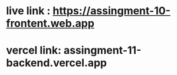  # live link : https://assingment-10-frontent.web.app
 # vercel link: assingment-11-backend.vercel.app